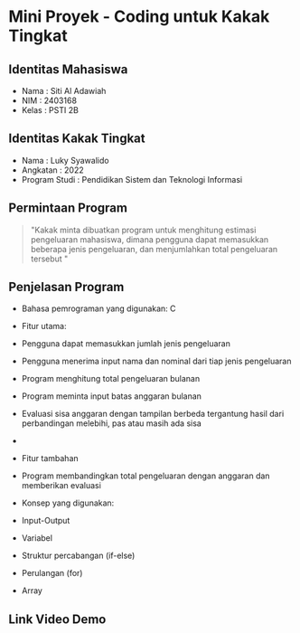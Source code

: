 # Mini Proyek - Coding untuk Kakak Tingkat

## Identitas Mahasiswa
- Nama  : Siti Al Adawiah 
- NIM   : 2403168
- Kelas : PSTI 2B

## Identitas Kakak Tingkat
- Nama  : Luky Syawalido
- Angkatan  : 2022
- Program Studi  : Pendidikan Sistem dan Teknologi Informasi

## Permintaan Program
>"Kakak minta dibuatkan program untuk menghitung estimasi pengeluaran mahasiswa, dimana pengguna dapat memasukkan beberapa jenis pengeluaran, dan menjumlahkan total pengeluaran tersebut "

## Penjelasan Program
- Bahasa pemrograman yang digunakan: C
- Fitur utama:
- Pengguna dapat memasukkan jumlah jenis pengeluaran
- Pengguna menerima input nama dan nominal dari tiap jenis pengeluaran
- Program menghitung total pengeluaran bulanan
- Program meminta input batas anggaran bulanan
- Evaluasi sisa anggaran dengan tampilan berbeda tergantung hasil dari perbandingan melebihi, pas atau masih ada sisa 
-  
- Fitur tambahan
- Program membandingkan total pengeluaran dengan anggaran dan memberikan evaluasi
  
- Konsep yang digunakan:
- Input-Output
- Variabel
- Struktur percabangan (if-else)
- Perulangan (for)
- Array

## Link Video Demo
